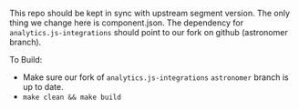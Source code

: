 This repo should be kept in sync with upstream segment version.  The only thing we change here is component.json.  The dependency for `analytics.js-integrations` should point to our fork on github (astronomer branch).

To Build:
-   Make sure our fork of `analytics.js-integrations` `astronomer` branch is up to date.
-   `make clean && make build`